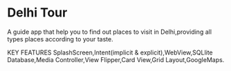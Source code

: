 # Delhi Tour
A guide app that help you to find out places to visit in Delhi,providing all types places according to your taste.

KEY FEATURES
SplashScreen,Intent(implicit & explicit),WebView,SQLlite Database,Media Controller,View Flipper,Card View,Grid Layout,GoogleMaps.
